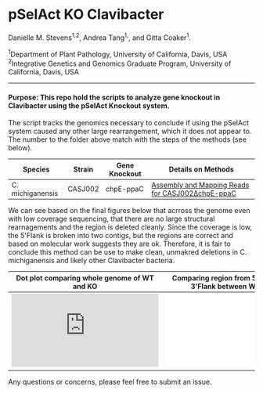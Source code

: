 # pSelAct KO Clavibacter

Danielle M. Stevens<sup>1,2</sup>, Andrea Tang<sup>1,</sup>, and Gitta Coaker<sup>1</sup>.

<sup>1</sup>Department of Plant Pathology, University of California, Davis, USA <br />
<sup>2</sup>Integrative Genetics and Genomics Graduate Program, University of California, Davis, USA <br />

---

#### Purpose: This repo hold the scripts to analyze gene knockout in Clavibacter using the pSelAct Knockout system.


The script tracks the genomics necessary to conclude if using the pSelAct system caused any other large rearrangement, which it does not appear to. The number to the folder above match with the steps of the methods (see below).

|Species|Strain|Gene Knockout|Details on Methods|
|------|----------|---------|-------------------|
|C. michiganensis|CASJ002|chpE-ppaC|[Assembly and Mapping Reads for CASJ002ΔchpE-ppaC](Assembly_and_Mapping_methods_DMS092.md)|

We can see based on the final figures below that acrross the genome even with low coverage sequencing, that there are no large structural rearnagements and the region is deleted cleanly. Since the coverage is low, the 5'Flank is broken into two contigs, but the regions are correct and based on molecular work suggests they are ok. Therefore, it is fair to conclude this method can be use to make clean, unmakred deletions in C. michiganensis and likely other Clavibacter bacteria.

|Dot plot comparing whole genome of WT and KO |  Comparing region from 5'Flank through 3'Flank between WT and KO |
:-------------------------:|:-------------------------:
![](https://github.com/DanielleMStevens/pSelAct_KO_Clavibacter/blob/main/Final_Figures/Figure2D.pdf) |  ![](Final_Figures/Figure2E.pdf)


Any questions or concerns, please feel free to submit an issue.

